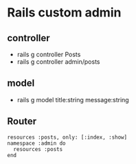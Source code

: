 # Rails custom admin

## controller
- rails g controller Posts
- rails g controller admin/posts

## model
- rails g model title:string message:string

## Router
	resources :posts, only: [:index, :show]
	namespace :admin do
	  resources :posts
	end